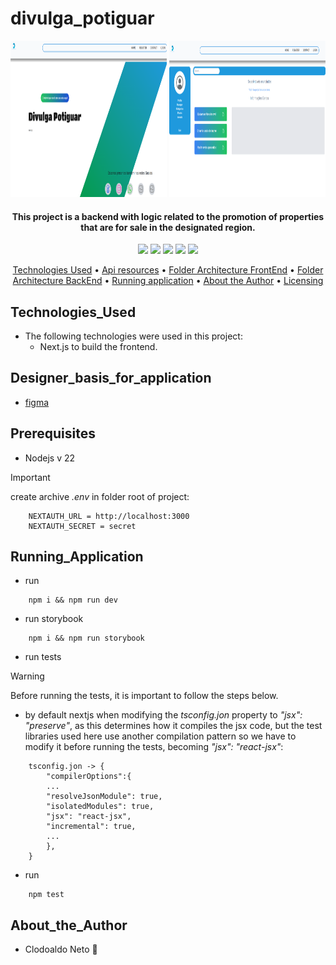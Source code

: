 # divulga_potiguar

<div align="center">
  <img src="https://github.com/netox64/f_divulgapotiguar/blob/main/docs/front2.png" width="250" height="250" />
  <img src="https://github.com/netox64/f_divulgapotiguar/blob/main/docs/front1.png" width="250" height="250" />
</div>

<h4 align="center">This project is a backend with logic related to the promotion of properties that are for sale in the designated region.</h4>

<p align="center">
<img src="https://sonarcloud.io/api/project_badges/measure?project=netox64_f_divulgapotiguar&metric=alert_status">
<img src="https://sonarcloud.io/api/project_badges/measure?project=netox64_f_divulgapotiguar&metric=coverage">
<img src="https://sonarcloud.io/api/project_badges/measure?project=netox64_f_divulgapotiguar&metric=duplicated_lines_density">
<img src="https://sonarcloud.io/api/project_badges/measure?project=netox64_f_divulgapotiguar&metric=security_rating">
<img src="https://sonarcloud.io/api/project_badges/measure?project=netox64_f_divulgapotiguar&metric=sqale_index">
</p>

<p align="center">
    <a href="#Technologies_Used">Technologies Used</a> •
    <a href="#Api_resources">Api resources</a> •
    <a href="#Folder_Architecture">Folder Architecture FrontEnd</a> •
    <a href="#Folder_Architecture">Folder Architecture BackEnd</a> •
    <a href="#Running_Application">Running application</a> •
    <a href="#About_the_Author">About the Author</a> •
    <a href="https://github.com/netox64/b_divulgapotiguar/blob/main/LICENSE">Licensing</a>
</p>

## Technologies_Used

- The following technologies were used in this project:
    - Next.js to build the frontend.

## Designer_basis_for_application

- [figma](https://www.figma.com/design/2flw1NCYRfBob1jQdt15Ea/anunciar_potiguar?node-id=0-1&t=4548e2NpDK2J3CeQ-1)

## Prerequisites

- Nodejs v 22
> [!IMPORTANT]
> create archive *_.env_* in folder root of project:

```
    NEXTAUTH_URL = http://localhost:3000
    NEXTAUTH_SECRET = secret
```

## Running_Application
- run
```
    npm i && npm run dev
```
- run storybook
```
    npm i && npm run storybook
```
- run tests
> [!WARNING]
> Before running the tests, it is important to follow the steps below.

- by default nextjs when modifying the _tsconfig.jon_ property to _"jsx": "preserve"_, as this determines how it compiles the jsx code, but the test libraries used here use another compilation pattern so we have to modify it before running the tests, becoming _"jsx": "react-jsx"_:
```
    tsconfig.jon -> {
        "compilerOptions":{
        ...
        "resolveJsonModule": true,
        "isolatedModules": true,
        "jsx": "react-jsx",
        "incremental": true,
        ...
        },
    }
```
- run
```
    npm test
```


## About_the_Author
- Clodoaldo Neto :call_me_hand:
